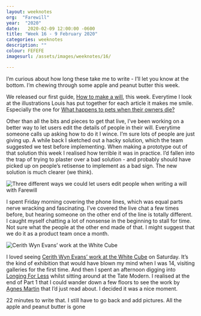 ```yaml
---
layout: weeknotes
org:  "Farewill"
year:  "2020"
date:   2020-02-09 12:00:00 -0600
title: "Week 16 - 9 February 2020"
categories: weeknotes
description: ""
colour: FEFEFE
imagesurl: /assets/images/weeknotes/16/

---
```



I’m curious about how long these take me to write - I’ll let you know at the bottom. I’m chewing through some apple and peanut butter this week.

We released our first guide, [How to make a will](https://farewill.com/guides/how-to-make-a-will), this week. Everytime I look at the illustrations Louis has put together for each article it makes me smile. Especially the one for [What happens to pets when their owners die?](https://farewill.com/articles/what-happens-to-pets-when-their-owners-die) 

Other than all the bits and pieces to get that live, I’ve been working on a better way to let users edit the details of people in their will. Everytime someone calls up asking how to do it I wince. I’m sure lots of people are just giving up. A while back I sketched out a hacky solution, which the team suggested we test before implementing. When making a prototype out of that solution this week I realised how terrible it was in practice. I’d fallen into the trap of trying to plaster over a bad solution - and probably should have picked up on people’s retisense to implement as a bad sign. The new solution is much clearer (we think).

<img src="{{page.imagesurl}}Edit-people.png"
alt="Three different ways we could let users edit people when writing a will with Farewill">

I spent Friday morning covering the phone lines, which was equal parts nerve wracking and fascinating. I’ve covered the live chat a few times before, but hearing someone on the other end of the line is totally different. I caught myself chatting a lot of nonsense in the beginning to stall for time. Not sure what the people at the other end made of that. I might suggest that we do it as a product team once a month. 

<img src="{{page.imagesurl}}cerith-wyn-evans.jpg"
alt="Cerith Wyn Evans’ work at the White Cube">


I loved seeing [Cerith Wyn Evans’ work at the White Cube](https://whitecube.com/exhibitions/exhibition/cerith_wyn_evans_bermondsey_2020) on Saturday. It’s the kind of exhibition that would have blown my mind when I was 14, visiting galleries for the first time. And then I spent an afternoon digging into [Longing For Less](https://www.nytimes.com/2020/01/21/books/review-longing-for-less-minimalism-kyle-chayka.html) whilst sitting around at the Tate Modern. I realised at the end of Part 1 that I could wander down a few floors to see the work by [Agnes Martin](https://www.tate.org.uk/art/artworks/martin-happy-holiday-ar00179) that I’d just read about. I decided it was a nice moment.

22 minutes to write that. I still have to go back and add pictures. All the apple and peanut butter is gone
